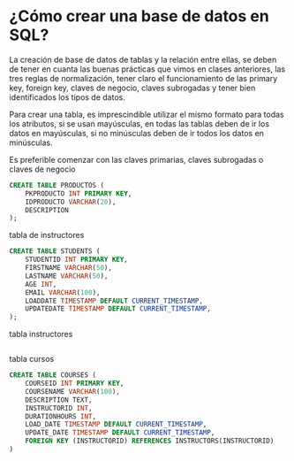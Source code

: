# ¿Cómo crear una base de datos en SQL?

La creación de base de datos de tablas y la relación entre ellas, se deben de tener en cuanta las buenas prácticas que vimos en clases anteriores, las tres reglas de normalización, tener claro el funcionamiento de las primary key, foreign key, claves de negocio, claves subrogadas y tener bien identificados los tipos de datos.


Para crear una tabla, es imprescindible utilizar el mismo formato para todas los atributos, si se usan mayúsculas, en todas las tablas deben de ir los datos en mayúsculas, si no minúsculas deben de ir todos los datos en minúsculas. 

Es preferible comenzar con las claves primarias, claves subrogadas o claves de negocio

```sql
CREATE TABLE PRODUCTOS (
    PKPRODUCTO INT PRIMARY KEY,
    IDPRODUCTO VARCHAR(20),
    DESCRIPTION 
);
```

tabla de instructores

```sql
CREATE TABLE STUDENTS (
    STUDENTID INT PRIMARY KEY,
    FIRSTNAME VARCHAR(50),
    LASTNAME VARCHAR(50),
    AGE INT,
    EMAIL VARCHAR(100),
    LOADDATE TIMESTAMP DEFAULT CURRENT_TIMESTAMP,
    UPDATEDATE TIMESTAMP DEFAULT CURRENT_TIMESTAMP,
);
```

tabla instructores

```sql

```

tabla cursos

```sql
CREATE TABLE COURSES (
    COURSEID INT PRIMARY KEY,
    COURSENAME VARCHAR(100),
    DESCRIPTION TEXT,
    INSTRUCTORID INT,
    DURATIONHOURS INT,
    LOAD_DATE TIMESTAMP DEFAULT CURRENT_TIMESTAMP,
    UPDATE_DATE TIMESTAMP DEFAULT CURRENT_TIMESTAMP,
    FOREIGN KEY (INSTRUCTORID) REFERENCES INSTRUCTORS(INSTRUCTORID)
)
```